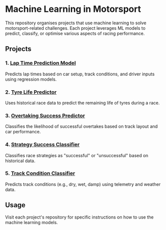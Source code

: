 # Machine Learning in Motorsport

This repository organises projects that use machine learning to solve motorsport-related challenges. Each project leverages ML models to predict, classify, or optimise various aspects of racing performance.

## Projects

### 1. [Lap Time Prediction Model](#)
Predicts lap times based on car setup, track conditions, and driver inputs using regression models.

### 2. [Tyre Life Predictor](#)
Uses historical race data to predict the remaining life of tyres during a race.

### 3. [Overtaking Success Predictor](#)
Classifies the likelihood of successful overtakes based on track layout and car performance.

### 4. [Strategy Success Classifier](#)
Classifies race strategies as "successful" or "unsuccessful" based on historical data.

### 5. [Track Condition Classifier](#)
Predicts track conditions (e.g., dry, wet, damp) using telemetry and weather data.

## Usage

Visit each project's repository for specific instructions on how to use the machine learning models.